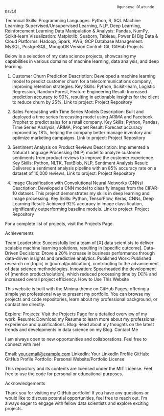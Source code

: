                                                        Ogunseye Olatunde David

Technical Skills:
Programming Languages: Python, R, SQL
Machine Learning: Supervised/Unsupervised Learning, NLP, Deep Learning, Reinforcement Learning
Data Manipulation & Analysis: Pandas, NumPy, Scikit-learn
Visualization: Matplotlib, Seaborn, Tableau, Power BI
Big Data & Cloud Platforms: Hadoop, Spark, AWS, GCP
Database Management: MySQL, PostgreSQL, MongoDB
Version Control: Git, GitHub
Projects

Below is a selection of my data science projects, showcasing my capabilities in various domains of machine learning, data analysis, and deep learning.

1. Customer Churn Prediction
Description: Developed a machine learning model to predict customer churn for a telecommunications company, improving retention strategies.
Key Skills: Python, Scikit-learn, Logistic Regression, Random Forest, Feature Engineering
Result: Increased prediction accuracy to 90%, resulting in actionable insights for the client to reduce churn by 25%.
Link to project: Project Repository

2. Sales Forecasting with Time Series Models
Description: Built and deployed a time series forecasting model using ARIMA and Facebook Prophet to predict sales for a retail company.
Key Skills: Python, Pandas, Time Series Analysis, ARIMA, Prophet
Result: Forecast accuracy improved by 18%, helping the company better manage inventory and optimize marketing campaigns.
Link to project: Project Repository

3. Sentiment Analysis on Product Reviews
Description: Implemented a Natural Language Processing (NLP) model to analyze customer sentiments from product reviews to improve the customer experience.
Key Skills: Python, NLTK, TextBlob, NLP, Sentiment Analysis
Result: Delivered a sentiment analysis pipeline with an 85% accuracy rate on a dataset of 10,000 reviews.
Link to project: Project Repository

4. Image Classification with Convolutional Neural Networks (CNNs)
Description: Developed a CNN model to classify images from the CIFAR-10 dataset. This project demonstrates my skills in deep learning and image processing.
Key Skills: Python, TensorFlow, Keras, CNNs, Deep Learning
Result: Achieved 92% accuracy in image classification, significantly outperforming baseline models.
Link to project: Project Repository

For a complete list of projects, visit the Projects Page.

Achievements

Team Leadership: Successfully led a team of [X] data scientists to deliver scalable machine learning solutions, resulting in [specific outcome].
Data-Driven Decisions: Drove a 20% increase in business performance through data-driven insights and predictive analytics.
Published Work: Published research on [topic] in [journal/publication], contributing to the advancement of data science methodologies.
Innovation: Spearheaded the development of [mention product/solution], which reduced processing time by [X]% and increased overall project efficiency.
How to Use This Website

This website is built with the Minima theme on GitHub Pages, offering a simple yet professional way to present my portfolio. You can browse my projects and code repositories, learn about my professional background, or contact me directly.

Explore:
Projects: Visit the Projects Page for a detailed overview of my work.
Resume: Download my Resume to learn more about my professional experience and qualifications.
Blog: Read about my thoughts on the latest trends and developments in data science on my Blog.
Contact Me

I am always open to new opportunities and collaborations. Feel free to connect with me!

Email: your.email@example.com
LinkedIn: Your LinkedIn Profile
GitHub: GitHub Profile
Portfolio: Personal Website/Portfolio
License

This repository and its contents are licensed under the MIT License. Feel free to use the code for personal or educational purposes.

Acknowledgements

Thank you for visiting my GitHub portfolio! If you have any questions or would like to discuss potential opportunities, feel free to reach out. I'm always eager to engage with fellow data scientists and explore exciting projects.
